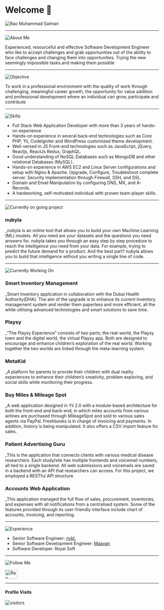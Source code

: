 <h1 align="left">Welcome 👋</h1>

![Rao Muhammad Salman](https://media-exp1.licdn.com/dms/image/C5616AQGXESv_Lb3BUA/profile-displaybackgroundimage-shrink_350_1400/0/1564495303756?e=1640217600&v=beta&t=7VH08NXUWusraHOs5LH9j0YiWCxcOaKnmJBWo6EWxKg)

---

<img src="https://img.shields.io/badge/about Me-black.svg?&style=for-the-badge&logo=NuxtJS&logoColor=white" alt="About Me" />

Experienced, resourceful and effective Software Development Engineer who like to accept challenges and grab opportunities out of the ability to face challenges and changing them into opportunities. Trying the new seemingly impossible tasks.and making them possible

---

<img src="https://img.shields.io/badge/Objective-black.svg?&style=for-the-badge&logo=NuxtJS&logoColor=white" alt="Objective" />

To work in a professional environment with the quality of work through challenging, meaningful career growth, the opportunity for value addition and professional development where an individual can grow, participate and contribute

---

<img src="https://img.shields.io/badge/Skills & Abilities-black.svg?&style=for-the-badge&logo=Skills & Abilities&logoColor=white" alt="Skills" />

- Full Stack Web Application Developer with more than 3 years of hands-on experience
- Hands-on experience in several back-end technologies such as Core PHP, Yii, CodeIgniter and WordPress customized theme development.
- Well-versed in JS Front-end technologies such as JavaScript, jQuery, Reactjs, ReactJs Redux, GraphQL.
- Good understanding of NoSQL Databases such as MongoDB and other relational Databases (MySQL).
- Hands-on experience in AWS EC2 and Linux Server configurations and setup with Nginx & Apache. Upgrade, Configure, Troubleshoot complete server. Security implementation through Firewall, SSH, and SSL.
- Domain and Email Manipulation by configuring DNS, MX, and A-Records.
- A hardworking, self-motivated individual with proven team-player skills.

---

<img src="https://img.shields.io/badge/Currently on going project-black.svg?&style=for-the-badge&logo=NuxtJS&logoColor=white" alt="Currently on going project" />

### nubyla

\_nubyla is an online tool that allows you to build your own Machine Learning (ML) models. All you need are your datasets and the questions you need answers for. nubyla takes you through an easy step by step procedure to reach the intelligence you need from your data. For example, trying to predict the future demand for a product. And the best part? nubyla allows you to build that intelligence without you writing a single line of code.

---

<img src="https://img.shields.io/badge/Accomplishments-black.svg?&style=for-the-badge&logo=NuxtJS&logoColor=white" alt="Currently Working On" />

### Smart Inventory Management

\_Smart Inventory application in collaboration with the Dubai Health Authority(DHA). The aim of the upgrade is to enhance its current inventory management system and render them paperless and more efficient, all the while utilising advanced technologies and smart solutions to save time.

### Playsy

\_“The Playsy Experience” consists of two parts; the real-world, the Playsy town and the digital world, the virtual Playsy app. Both are designed to encourage and enhance children’s exploration of the real world. Working together the two worlds are linked through the meta-learning system.

### MetaKid

\_A platform for parents to provide their children with dual reality experiences to enhance their children’s creativity, problem exploring, and social skills while monitoring their progress.

### Buy Miles & Mileage Spot

\_A web application designed in Yii 2.0 with a module-based architecture for both the front-end and back-end, in which miles accounts from various airlines are purchased through MileageSpot and sold to various sales agents via PayPal. Freshbooks is in charge of invoicing and payments. In addition, history is being manipulated. It also offers a CSV import feature for sales.

### Patient Advertising Guru

\_This is the application that connects clients with various medical disease researchers. Each study/site has multiple frontends and voicemail numbers, all tied to a single backend. All web submissions and voicemails are saved in a backend with an API that researchers can access. For this project, we employed a RESTful API structure.

### Accounts Web Application

\_This application managed the full flow of sales, procurement, inventories, and expenses with all notifications from a centralised system. Some of the features provided through its user-friendly interface include chart of accounts, invoicing, and reporting.

---

<img src="https://img.shields.io/badge/Professional Experience-black.svg?&style=for-the-badge&logo=NuxtJS&logoColor=white" alt="Experience" />

- Senior Software Engineer: [nybl.](https://www.nybl.ai/)
- Senior Software Development Engineer: [Maavan](https://maavan.com/)
- Software Developer: Royal Soft

<!-- ## <img src="https://img.shields.io/badge/💰 Funding-black.svg?&style=for-the-badge&logo=NuxtJS&logoColor=white" alt="Funding" />

[<img src="https://img.shields.io/badge/sponsor-30363D?style=for-the-badge&logo=GitHub-Sponsors&logoColor=#EA4AAA" alt="Github-sponsors" />](https://www.buymeacoffee.com/mrdanishsaleem)
[<img src="https://img.shields.io/badge/Buy%20Me%20a%20Coffee-ffdd00?style=for-the-badge&logo=buy-me-a-coffee&logoColor=black" alt="BuyMeACoffee" />](https://www.buymeacoffee.com/mrdanishsaleem) -->

---

<img src="https://img.shields.io/badge/Follow Me-black.svg?&style=for-the-badge&logo=NuxtJS&logoColor=white" alt="Follow Me" />

<a href="https://www.linkedin.com/in/rmsz786/" target="blank"><img align="center" src="https://cdn.jsdelivr.net/npm/simple-icons@3.0.1/icons/linkedin.svg" alt="Rao Muhammad Salman/" height="30" width="40" /></a>

---

#### Profile Visits

![visitors](https://visitor-badge.glitch.me/badge?page_id=mrdanishsaleem.rmsz786)
